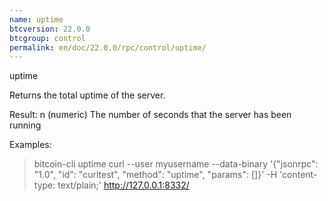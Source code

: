 ```yaml
---
name: uptime
btcversion: 22.0.0
btcgroup: control
permalink: en/doc/22.0.0/rpc/control/uptime/
---
```


uptime

Returns the total uptime of the server.

Result:
n    (numeric) The number of seconds that the server has been running

Examples:
> bitcoin-cli uptime 
> curl --user myusername --data-binary '{"jsonrpc": "1.0", "id": "curltest", "method": "uptime", "params": []}' -H 'content-type: text/plain;' http://127.0.0.1:8332/


